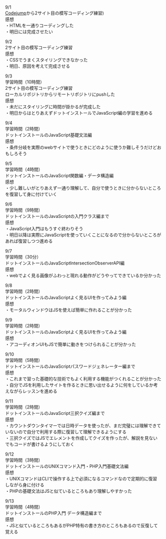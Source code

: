 9/1  
[Codejump](https://code-jump.com/portfolio1-menu/)から2サイト目の模写コーディング練習)  
感想  
・HTMLを一通りコーディングした  
・明日には完成させたい  

9/2  
2サイト目の模写コーディング練習  
感想  
・CSSでうまくスタイリングできなかった  
・明日、原因を考えて完成させる  

9/3  
学習時間（10時間）  
2サイト目の模写コーディング練習  
ローカルリポジトリからリモートリポジトリにpushした  
感想  
・未だにスタイリングに時間が掛かるが完成した  
・明日からはとりあえずドットインストールでJavaScript編の学習を進める  

9/4  
学習時間（2時間）  
ドットインストールのJavaScript基礎文法編  
感想  
・条件分岐を実際のwebサイトで使うときにどのように使うか難しそうだけどおもしろそう  

9/5  
学習時間（4時間）  
ドットインストールのJavaScript関数編・データ構造編  
感想  
・少し難しいがとりあえず一通り理解して、自分で使うときに分からないところを復習して身に付けていく  

9/6  
学習時間（9時間）  
ドットインストールのJavaScriptの入門クラス編まで  
感想  
・JavaScript入門はもうすぐ終わりそう  
・明日以降は実際にJavaScriptを使っていくことになるので分からないところがあれば復習しつつ進める  

9/7  
学習時間（30分）  
ドットインストールのJavaScriptIntersectionObserverAPI編  
感想  
・webでよく見る画像がふわっと現れる動作がどうやってできているか分かった  

9/8  
学習時間（2時間）  
ドットインストールのJavaScriptよく見るUIを作ってみよう編  
感想  
・モータルウィンドウはJSを使えば簡単に作れることが分かった  

9/9  
学習時間（2時間）  
ドットインストールのJavaScriptよく見るUIを作ってみよう編  
感想  
・アコーディオンUIもJSで簡単に動きをつけられることが分かった  

9/10  
学習時間（5時間）  
ドットインストールのJavaScriptパスワードジェネレーター編まで  
感想  
・これまで習った基礎的な技術でもよく利用する機能がつくれることが分かった  
・自分でJSを利用したサイトを作るときに思い出せるように何をしているか考えながらレッスンを進める  

9/11  
学習時間（2時間）  
ドットインストールのJavaScript三択クイズ編まで  
感想  
・カウントダウンタイマーでは日時データを使ったが、まだ完璧には理解できていないので自分で利用する際に復習して理解できるようにする  
・三択クイズではJSでエレメントを作成してクイズを作ったが、解説を見ないでもコードが書けるようにしておく  

9/12  
学習時間（3時間）  
ドットインストールのUNIXコマンド入門・PHP入門基礎文法編  
感想  
・UNIXコマンドはCLIで操作する上で必須になるコマンドなので定期的に復習しながら身に付ける  
・PHPの基礎文法はJSと似ているところもあり理解しやすかった  

9/13  
学習時間（4時間）  
ドットインストールのPHP入門 データ構造編まで  
感想  
・JSと似ているところもあるがPHP特有の書き方のところもあるので反復して覚える
